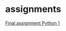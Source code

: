 # assignments
[Final assignment Python 1](https://github.com/taramanders/assignment/blob/master/Final_Assignment_Python_1_students.ipynb)
